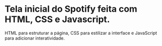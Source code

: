 # Tela inicial do Spotify feita com HTML, CSS e Javascript.
HTML para estruturar a página, CSS para estilizar a interface e JavaScript para adicionar interatividade. 
